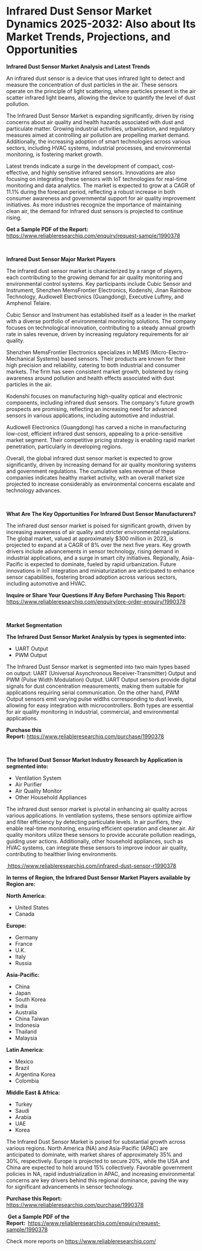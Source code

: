 <p><h1>Infrared Dust Sensor Market Dynamics 2025-2032: Also about Its Market Trends, Projections, and Opportunities</h1></p><p><strong>Infrared Dust Sensor Market Analysis and Latest Trends</strong></p>
<p><p>An infrared dust sensor is a device that uses infrared light to detect and measure the concentration of dust particles in the air. These sensors operate on the principle of light scattering, where particles present in the air scatter infrared light beams, allowing the device to quantify the level of dust pollution. </p><p>The Infrared Dust Sensor Market is expanding significantly, driven by rising concerns about air quality and health hazards associated with dust and particulate matter. Growing industrial activities, urbanization, and regulatory measures aimed at controlling air pollution are propelling market demand. Additionally, the increasing adoption of smart technologies across various sectors, including HVAC systems, industrial processes, and environmental monitoring, is fostering market growth.</p><p>Latest trends indicate a surge in the development of compact, cost-effective, and highly sensitive infrared sensors. Innovations are also focusing on integrating these sensors with IoT technologies for real-time monitoring and data analytics. The market is expected to grow at a CAGR of 11.1% during the forecast period, reflecting a robust increase in both consumer awareness and governmental support for air quality improvement initiatives. As more industries recognize the importance of maintaining clean air, the demand for infrared dust sensors is projected to continue rising.</p></p>
<p><strong>Get a Sample PDF of the Report:&nbsp;</strong> <a href="https://www.reliableresearchiq.com/enquiry/request-sample/1990378?utm_campaign=2325&utm_medium=2&utm_source=Github&utm_content=ia&utm_term=07042025&utm_id=infrared-dust-sensor">https://www.reliableresearchiq.com/enquiry/request-sample/1990378</a></p>
<p>&nbsp;</p>
<p><strong>Infrared Dust Sensor Major Market Players</strong></p>
<p><p>The infrared dust sensor market is characterized by a range of players, each contributing to the growing demand for air quality monitoring and environmental control systems. Key participants include Cubic Sensor and Instrument, Shenzhen MemsFrontier Electronics, Kodenshi, Jinan Rainbow Technology, Audiowell Electronics (Guangdong), Executive Luftmy, and Amphenol Telaire. </p><p>Cubic Sensor and Instrument has established itself as a leader in the market with a diverse portfolio of environmental monitoring solutions. The company focuses on technological innovation, contributing to a steady annual growth rate in sales revenue, driven by increasing regulatory requirements for air quality.</p><p>Shenzhen MemsFrontier Electronics specializes in MEMS (Micro-Electro-Mechanical Systems) based sensors. Their products are known for their high precision and reliability, catering to both industrial and consumer markets. The firm has seen consistent market growth, bolstered by rising awareness around pollution and health effects associated with dust particles in the air.</p><p>Kodenshi focuses on manufacturing high-quality optical and electronic components, including infrared dust sensors. The company's future growth prospects are promising, reflecting an increasing need for advanced sensors in various applications, including automotive and industrial.</p><p>Audiowell Electronics (Guangdong) has carved a niche in manufacturing low-cost, efficient infrared dust sensors, appealing to a price-sensitive market segment. Their competitive pricing strategy is enabling rapid market penetration, particularly in developing regions.</p><p>Overall, the global infrared dust sensor market is expected to grow significantly, driven by increasing demand for air quality monitoring systems and government regulations. The cumulative sales revenue of these companies indicates healthy market activity, with an overall market size projected to increase considerably as environmental concerns escalate and technology advances.</p></p>
<p>&nbsp;</p>
<p><strong>What Are The Key Opportunities For Infrared Dust Sensor Manufacturers?</strong></p>
<p><p>The infrared dust sensor market is poised for significant growth, driven by increasing awareness of air quality and stricter environmental regulations. The global market, valued at approximately $300 million in 2023, is projected to expand at a CAGR of 8% over the next five years. Key growth drivers include advancements in sensor technology, rising demand in industrial applications, and a surge in smart city initiatives. Regionally, Asia-Pacific is expected to dominate, fueled by rapid urbanization. Future innovations in IoT integration and miniaturization are anticipated to enhance sensor capabilities, fostering broad adoption across various sectors, including automotive and HVAC.</p></p>
<p><strong>Inquire or Share Your Questions If Any Before Purchasing This Report:</strong> <a href="https://www.reliableresearchiq.com/enquiry/pre-order-enquiry/1990378?utm_campaign=2325&utm_medium=2&utm_source=Github&utm_content=ia&utm_term=07042025&utm_id=infrared-dust-sensor">https://www.reliableresearchiq.com/enquiry/pre-order-enquiry/1990378</a></p>
<p>&nbsp;</p>
<p><strong>Market Segmentation</strong></p>
<p><strong>The Infrared Dust Sensor Market Analysis by types is segmented into:</strong></p>
<p><ul><li>UART Output</li><li>PWM Output</li></ul></p>
<p><p>The Infrared Dust Sensor market is segmented into two main types based on output: UART (Universal Asynchronous Receiver-Transmitter) Output and PWM (Pulse Width Modulation) Output. UART Output sensors provide digital signals for dust concentration measurements, making them suitable for applications requiring serial communication. On the other hand, PWM Output sensors emit varying pulse widths corresponding to dust levels, allowing for easy integration with microcontrollers. Both types are essential for air quality monitoring in industrial, commercial, and environmental applications.</p></p>
<p><strong>Purchase this Report:&nbsp;</strong><a href="https://www.reliableresearchiq.com/purchase/1990378?utm_campaign=2325&utm_medium=2&utm_source=Github&utm_content=ia&utm_term=07042025&utm_id=infrared-dust-sensor">https://www.reliableresearchiq.com/purchase/1990378</a></p>
<p>&nbsp;</p>
<p><strong>The Infrared Dust Sensor Market Industry Research by Application is segmented into:</strong></p>
<p><ul><li>Ventilation System</li><li>Air Purifier</li><li>Air Quality Monitor</li><li>Other Household Appliances</li></ul></p>
<p><p>The infrared dust sensor market is pivotal in enhancing air quality across various applications. In ventilation systems, these sensors optimize airflow and filter efficiency by detecting particulate levels. In air purifiers, they enable real-time monitoring, ensuring efficient operation and cleaner air. Air quality monitors utilize these sensors to provide accurate pollution readings, guiding user actions. Additionally, other household appliances, such as HVAC systems, can integrate these sensors to improve indoor air quality, contributing to healthier living environments.</p></p>
<p><a href="https://www.reliableresearchiq.com/infrared-dust-sensor-r1990378?utm_campaign=2325&utm_medium=2&utm_source=Github&utm_content=ia&utm_term=07042025&utm_id=infrared-dust-sensor">&nbsp;https://www.reliableresearchiq.com/infrared-dust-sensor-r1990378</a></p>
<p><strong>In terms of Region, the Infrared Dust Sensor Market Players available by Region are:</strong></p>
<p>
    <p> <strong> North America: </strong>
        <ul>
            <li>United States</li>
            <li>Canada</li>
        </ul>
        </p> 
    <p> <strong> Europe: </strong>
        <ul>
            <li>Germany</li>
            <li>France</li>
            <li>U.K.</li>
            <li>Italy</li>
            <li>Russia</li>
        </ul>
        </p> 
    <p> <strong> Asia-Pacific: </strong>
        <ul>
            <li>China</li>
            <li>Japan</li>
            <li>South Korea</li>
            <li>India</li>
            <li>Australia</li>
            <li>China Taiwan</li>
            <li>Indonesia</li>
            <li>Thailand</li>
            <li>Malaysia</li>
        </ul>
        </p> 
    <p> <strong> Latin America: </strong>
        <ul>
            <li>Mexico</li>
            <li>Brazil</li>
            <li>Argentina Korea</li>
            <li>Colombia</li>
        </ul>
        </p> 
    <p> <strong> Middle East & Africa: </strong>
        <ul>
            <li>Turkey</li>
            <li>Saudi</li>
            <li>Arabia</li>
            <li>UAE</li>
            <li>Korea</li>
        </ul>
    </p>
    </p>
<p><p>The Infrared Dust Sensor Market is poised for substantial growth across various regions. North America (NA) and Asia-Pacific (APAC) are anticipated to dominate, with market shares of approximately 35% and 30%, respectively. Europe is projected to secure 20%, while the USA and China are expected to hold around 15% collectively. Favorable government policies in NA, rapid industrialization in APAC, and increasing environmental concerns are key drivers behind this regional dominance, paving the way for significant advancements in sensor technology.</p></p>
<p><strong>Purchase this Report: </strong><a href="https://www.reliableresearchiq.com/purchase/1990378?utm_campaign=2325&utm_medium=2&utm_source=Github&utm_content=ia&utm_term=07042025&utm_id=infrared-dust-sensor">https://www.reliableresearchiq.com/purchase/1990378</a></p>
<p>&nbsp;<strong>Get a Sample PDF of the Report:&nbsp;&nbsp;</strong><a href="https://www.reliableresearchiq.com/enquiry/request-sample/1990378?utm_campaign=2325&utm_medium=2&utm_source=Github&utm_content=ia&utm_term=07042025&utm_id=infrared-dust-sensor">https://www.reliableresearchiq.com/enquiry/request-sample/1990378</a></p>
<p><strong></strong></p>
<p>Check more reports on <a href="https://www.reliableresearchiq.com/?utm_campaign=2325&utm_medium=2&utm_source=Github&utm_content=ia&utm_term=07042025&utm_id=infrared-dust-sensor">https://www.reliableresearchiq.com/</a></p>